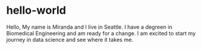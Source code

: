 # hello-world

Hello,
My name is Miranda and I live in Seattle. I have a degreen in Biomedical Engineering and am ready for a change. I am excited to start my journey in data science and see where it takes me.
